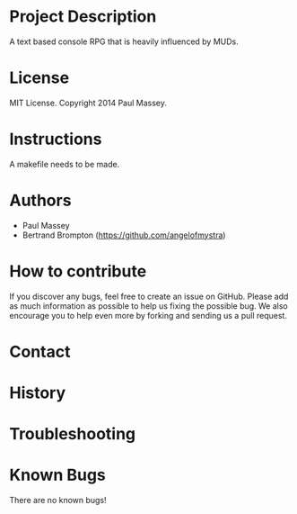 
Project Description
=====
A text based console RPG that is heavily influenced by MUDs.

License
=====
MIT License. Copyright 2014 Paul Massey.

Instructions
=====
A makefile needs to be made.

Authors
=====
* Paul Massey
* Bertrand Brompton (https://github.com/angelofmystra)

How to contribute
=====

If you discover any bugs, feel free to create an issue on GitHub. Please add as much information as possible to help us fixing the possible bug. We also encourage you to help even more by forking and sending us a pull request.

Contact
=====



History
=====

Troubleshooting
=====

Known Bugs
=====

There are no known bugs!

